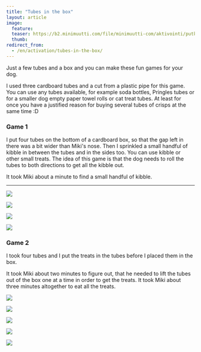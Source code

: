 ```yaml
---
title: "Tubes in the box"
layout: article
image:
  feature:
  teaser: https://b2.minimuutti.com/file/minimuutti-com/aktivointi/putkilot-laatikossa/DSC48624-245px.jpg
  thumb:
redirect_from:
  - /en/activation/tubes-in-the-box/
---
```


Just a few tubes and a box and you can make these fun games for your dog.

I used three cardboard tubes and a cut from a plastic pipe for this game. You can use any tubes available, for example soda bottles, Pringles tubes or for a smaller dog empty paper towel rolls or cat treat tubes. At least for once you have a justified reason for buying several tubes of crisps at the same time :D

### Game 1

I put four tubes on the bottom of a cardboard box, so that the gap left in there was a bit wider than Miki's nose. Then I sprinkled a small handful of kibble in between the tubes and in the sides too. You can use kibble or other small treats. The idea of this game is that the dog needs to roll the tubes to both directions to get all the kibble out.

It took Miki about a minute to find a small handful of kibble.

---

[![](https://b2.minimuutti.com/file/minimuutti-com/aktivointi/putkilot-laatikossa/DSC47163-800px.jpg)](https://dl.dropboxusercontent.com/sh/ea1wtnz7z734o12/AAD5tvjmo70J920Z9Zdz32bCa/aktivointi/putkilot-laatikossa/DSC47163.jpg)

[![](https://b2.minimuutti.com/file/minimuutti-com/aktivointi/putkilot-laatikossa/DSC47197-800px.jpg)](https://dl.dropboxusercontent.com/sh/ea1wtnz7z734o12/AABr2SVEEKJ4OYZpGtC76JNPa/aktivointi/putkilot-laatikossa/DSC47197.jpg)

[![](https://b2.minimuutti.com/file/minimuutti-com/aktivointi/putkilot-laatikossa/DSC47175-800px.jpg)](https://dl.dropboxusercontent.com/sh/ea1wtnz7z734o12/AABevI79gZKIeYiK0FyupVa2a/aktivointi/putkilot-laatikossa/DSC47175.jpg)

[![](https://b2.minimuutti.com/file/minimuutti-com/aktivointi/putkilot-laatikossa/DSC47219-800px.jpg)](https://dl.dropboxusercontent.com/sh/ea1wtnz7z734o12/AAC94TFIbqR4uPlEr55keAKEa/aktivointi/putkilot-laatikossa/DSC47219.jpg)

### Game 2

I took four tubes and I put the treats in the tubes before I placed them in the box.

It took Miki about two minutes to figure out, that he needed to lift the tubes out of the box one at a time in order to get the treats. It took Miki about three minutes altogether to eat all the treats.

[![](https://b2.minimuutti.com/file/minimuutti-com/aktivointi/putkilot-laatikossa/DSC48624-800px.jpg)](https://dl.dropboxusercontent.com/sh/ea1wtnz7z734o12/AABXSbvdObb7cbcMxxLPrF4Da/aktivointi/putkilot-laatikossa/DSC48624.jpg)

[![](https://b2.minimuutti.com/file/minimuutti-com/aktivointi/putkilot-laatikossa/DSC48626-800px.jpg)](https://dl.dropboxusercontent.com/sh/ea1wtnz7z734o12/AACyin1UsXUADPolIaPc_6Wqa/aktivointi/putkilot-laatikossa/DSC48626.jpg)

[![](https://b2.minimuutti.com/file/minimuutti-com/aktivointi/putkilot-laatikossa/DSC48644-800px.jpg)](https://dl.dropboxusercontent.com/sh/ea1wtnz7z734o12/AACXJtsFI_x6qOohbtU2c1m1a/aktivointi/putkilot-laatikossa/DSC48644.jpg)

[![](https://b2.minimuutti.com/file/minimuutti-com/aktivointi/putkilot-laatikossa/DSC48649-800px.jpg)](https://dl.dropboxusercontent.com/sh/ea1wtnz7z734o12/AABKLS0m9r9XM6eUwGhVuWTsa/aktivointi/putkilot-laatikossa/DSC48649.jpg)

[![](https://b2.minimuutti.com/file/minimuutti-com/aktivointi/putkilot-laatikossa/DSC48651-800px.jpg)](https://dl.dropboxusercontent.com/sh/ea1wtnz7z734o12/AAC_kHBOQ2YZnt_oXSobqpGBa/aktivointi/putkilot-laatikossa/DSC48651.jpg)
